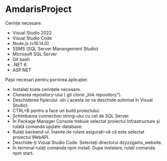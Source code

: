 # AmdarisProject

Cerințe necesare:

- Visual Studio 2022
- Visual Studio Code
- Node.js (v16.14.0)
- SSMS (SQL Server Manangement Studio)
- Microsoft SQL Server
- Git bash
- .NET 6
- ASP.NET


Pașii necesari pentru pornirea aplicației:

- Instalați toate cerințele necesare.
- Clonarea repository-ului ( git clone „link repository”).
- Deschiderea fișierului .sln ( acesta se va deschide automat în Visual Studio).
- CTRL+B pentru a face un build proiectului.
- Schimbarea connection string-ului cu cel de SQL Server.
- În Package Manager Console trebuie selectat proiectul Infrastructure și rulată comanda update-database.
- Rulați backend-ul. Înainte de rulare asigurați-vă că este selectat proiectul WebAPI.
- Deschide-ți Visual Studio Code. Selectați directorul dzyzzgains_website.
- În terminal rulați comanda npm install. Dupa instalare, rulați comanda npm start.
